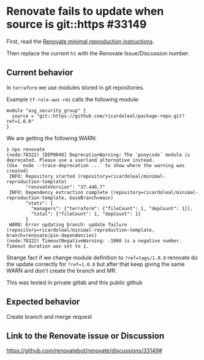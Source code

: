 # Renovate fails to update when source is git::https #33149

First, read the [Renovate minimal reproduction instructions](https://github.com/renovatebot/renovate/blob/main/docs/development/minimal-reproductions.md).

Then replace the current `h1` with the Renovate Issue/Discussion number.

## Current behavior

In `terraform` we use modules stored in git repositories.

Example
`tf-role-aws-rds` calls the following module:
```hcl 
module "asg_security_group" {
  source = "git::https://github.com/ricardoleal/package-repo.git?ref=1.0.0"
}
```
We are getting the following WARN:
```
❯ npx renovate
(node:78322) [DEP0040] DeprecationWarning: The `punycode` module is deprecated. Please use a userland alternative instead.
(Use `node --trace-deprecation ...` to show where the warning was created)
 INFO: Repository started (repository=ricardoleal/minimal-reproduction-template)
       "renovateVersion": "37.440.7"
 INFO: Dependency extraction complete (repository=ricardoleal/minimal-reproduction-template, baseBranch=main)
       "stats": {
         "managers": {"terraform": {"fileCount": 1, "depCount": 1}},
         "total": {"fileCount": 1, "depCount": 1}
       }
 WARN: Error updating branch: update failure (repository=ricardoleal/minimal-reproduction-template, branch=renovate/pin-dependencies)
(node:78322) TimeoutNegativeWarning: -1000 is a negative number.
Timeout duration was set to 1.
```

Strange fact if we change module definition to `?ref=tags/1.0.0` renovate do the update correctly for `?ref=1.0.0` but after that keep giving the same WARN and don't create the branch and MR.

This was tested in private gitlab and this public github

## Expected behavior

Create branch and merge request

## Link to the Renovate issue or Discussion

https://github.com/renovatebot/renovate/discussions/33149#

